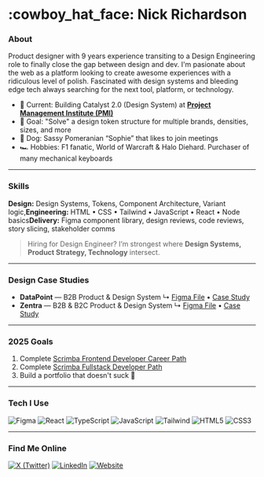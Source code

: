 <h1>:cowboy_hat_face: Nick Richardson</h1>

### About

Product designer with 9 years experience transiting to a Design Engineering role to finally close the gap between design and dev. I'm pasionate about the web as a platform looking to create awesome experiences with a ridiculous level of polish. Fascinated with design systems and bleeding edge tech always searching for the next tool, platform, or technology.

- 🧭 Current: Building Catalyst 2.0 (Design System) at **[Project Management Institute (PMI)](https://www.pmi.org/)**
- 🎯 Goal: "Solve" a design token structure for multiple brands, densities, sizes, and more
- 🐶 Dog: Sassy Pomeranian “Sophie” that likes to join meetings
- 🏎️ Hobbies: F1 fanatic, World of Warcraft & Halo Diehard. Purchaser of many mechanical keyboards

---

### Skills

**Design:** Design Systems, Tokens, Component Architecture, Variant logic,**Engineering:** HTML • CSS • Tailwind • JavaScript • React • Node basics**Delivery:** Figma component library, design reviews, code reviews, story slicing, stakeholder comms

> Hiring for Design Engineer? I’m strongest where **Design Systems, Product Strategy, Technology** intersect.

---

### Design Case Studies

- **DataPoint** — B2B Product & Design System
  ↳ [Figma File](https://www.figma.com/design/dtKTGXYU7p3XyAcrLfnrVt/DataPoint?node-id=770-60163&t=zFUR4V7z8q67fSHm-1) • [Case Study](https://www.notion.so/nicjrichdev/DataPoint-4fcba739a8ba4740ae5b4343bbdf3553?source=copy_link)
- **Zentra** — B2B & B2C Product & Design System
  ↳ [Figma File](https://www.figma.com/design/0U2ZetHCXYppukaHsN42lX/Zentra---Web?node-id=204-70&t=G75aVBu3lSTtTnM6-1) • [Case Study](https://www.notion.so/nicjrichdev/Zentra-294884c0974a48f3a9f8b1d7e7bc18ff?source=copy_link)

---
### 2025 Goals
 
1. Complete [Scrimba Frontend Developer Career Path](https://scrimba.com/frontend-path-c0j)
2. Complete [Scrimba Fullstack Developer Path](https://scrimba.com/fullstack-path-c0fullstack)
3. Build a portfolio that doesn't suck :crocodile:

---

### Tech I Use

<p>
  <img alt="Figma" src="https://img.shields.io/badge/Figma-%23F24E1E?logo=figma&logoColor=white">
  <img alt="React" src="https://img.shields.io/badge/React-%2361DAFB?logo=react&logoColor=black">
  <img alt="TypeScript" src="https://img.shields.io/badge/TypeScript-%233178C6?logo=typescript&logoColor=white">
  <img alt="JavaScript" src="https://img.shields.io/badge/JavaScript-%23F7DF1E?logo=javascript&logoColor=black">
  <img alt="Tailwind" src="https://img.shields.io/badge/Tailwind-%2306B6D4?logo=tailwindcss&logoColor=white">
  <img alt="HTML5" src="https://img.shields.io/badge/HTML5-%23E34F26?logo=html5&logoColor=white">
  <img alt="CSS3" src="https://img.shields.io/badge/CSS3-%231572B6?logo=css3&logoColor=white">
</p>

---

### Find Me Online

[![X (Twitter)](https://img.shields.io/badge/X-000000?style=for-the-badge&logo=x&logoColor=white)](https://twitter.com/nicjrichdev)
[![LinkedIn](https://img.shields.io/badge/LinkedIn-0077B5?style=for-the-badge&logo=linkedin&logoColor=white)](https://linkedin.com/in/nicjrichdev)
[![Website](https://img.shields.io/badge/Website-000000?style=for-the-badge&logo=About.me&logoColor=white)](https://nicjrich.dev)
